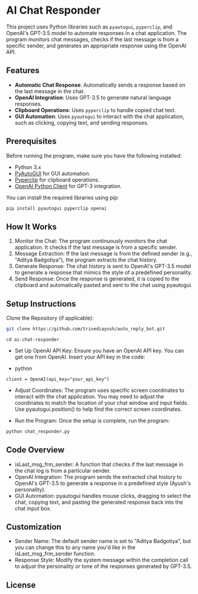 # AI Chat Responder

This project uses Python libraries such as `pyautogui`, `pyperclip`, and OpenAI's GPT-3.5 model to automate responses in a chat application. The program monitors chat messages, checks if the last message is from a specific sender, and generates an appropriate response using the OpenAI API.

## Features

- **Automatic Chat Response**: Automatically sends a response based on the last message in the chat.
- **OpenAI Integration**: Uses GPT-3.5 to generate natural language responses.
- **Clipboard Operations**: Uses `pyperclip` to handle copied chat text.
- **GUI Automation**: Uses `pyautogui` to interact with the chat application, such as clicking, copying text, and sending responses.

## Prerequisites

Before running the program, make sure you have the following installed:

- Python 3.x
- [PyAutoGUI](https://pyautogui.readthedocs.io/) for GUI automation.
- [Pyperclip](https://pyperclip.readthedocs.io/) for clipboard operations.
- [OpenAI Python Client](https://openai.com/) for GPT-3 integration.

You can install the required libraries using pip:

```bash
pip install pyautogui pyperclip openai
```

## How It Works
1. Monitor the Chat: The program continuously monitors the chat application. It checks if the last message is from a specific sender.
2. Message Extraction: If the last message is from the defined sender (e.g., "Aditya Badgotiya"), the program extracts the chat history.
3. Generate Response: The chat history is sent to OpenAI's GPT-3.5 model to generate a response that mimics the style of a predefined personality.
4. Send Response: Once the response is generated, it is copied to the clipboard and automatically pasted and sent to the chat using pyautogui.

## Setup Instructions
Clone the Repository (if applicable):
```bash
git clone https://github.com/trivediayush/auto_reply_bot.git
```
```
cd ai-chat-responder
```

- Set Up OpenAI API Key: Ensure you have an OpenAI API key. You can get one from OpenAI. Insert your API key in the code:

- python
```
client = OpenAI(api_key="your_api_key")
```

- Adjust Coordinates: The program uses specific screen coordinates to interact with the chat application. You may need to adjust the coordinates to match the location of your chat window and input fields. Use pyautogui.position() to help find the correct screen coordinates.

- Run the Program: Once the setup is complete, run the program:

```bash
python chat_responder.py
```
## Code Overview
- isLast_msg_frm_sender: A function that checks if the last message in the chat log is from a particular sender.
- OpenAI Integration: The program sends the extracted chat history to OpenAI's GPT-3.5 to generate a response in a predefined style (Ayush's personality).
- GUI Automation: pyautogui handles mouse clicks, dragging to select the chat, copying text, and pasting the generated response back into the chat input box.

## Customization
- Sender Name: The default sender name is set to "Aditya Badgotiya", but you can change this to any name you'd like in the isLast_msg_frm_sender function.
- Response Style: Modify the system message within the completion call to adjust the personality or tone of the responses generated by GPT-3.5.

## License

